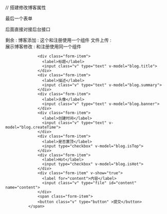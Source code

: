 // 搭建修改博客属性

最后一个表单 

后面直接对接后台接口

剩余 : 
博客添加  : 这个和注册使用一个组件
文件上传  :     
展示博客修改 : 和注册使用同一个组件 


                  <div class="form-item">
                    <label>标题</label>
                    <input class="v" type="text" v-model="blog.title">
                  </div>
                  <div class="form-item">
                    <label>描述</label>
                    <input class="v" type="text" v-model="blog.summary">
                  </div>
                  <div class="form-item">
                    <label>头像</label>
                    <input class="v" type="text" v-model="blog.banner">
                  </div>
                  <div class="form-item">
                    <label>创建时间</label>
                    <input class="v" type="text" v-model="blog.createTime">
                  </div>
                  <div class="form-item">
                    <label>是否置顶</label>
                    <input type="checkbox" v-model="blog.isTop">
                  </div>
                  <div class="form-item">
                    <label>Hot</label>
                    <input type="checkbox" v-model="blog.isHot">
                  </div>
                  <div class="form-item" v-show="true">
                    <label for="content">内容</label>
                    <input class="v" type="file" id="content" name="content">
                  </div>
                  <span class="form-item">
                  <button class="v" type="button" >提交</button>
              </span>

